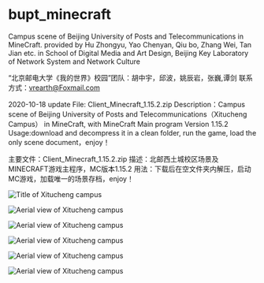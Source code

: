# bupt_minecraft
Campus scene of Beijing University of Posts and Telecommunications in MineCraft. provided by Hu Zhongyu, Yao Chenyan, Qiu bo, Zhang Wei, Tan Jian etc. in School of Digital Media and Art Design, Beijing Key Laboratory of Network System and Network Culture

“北京邮电大学《我的世界》校园”团队：胡中宇，邱波，姚辰岩，张巍,谭剑
联系方式：vrearth@Foxmail.com

2020-10-18 update
File: Client_Minecraft_1.15.2.zip
Description：Campus scene of Beijing University of Posts and Telecommunications（Xitucheng Campus） in MineCraft, with MineCraft Main program Version 1.15.2
Usage:download and decompress it in a clean folder, run the game, load the only scene document，enjoy！

主要文件：Client_Minecraft_1.15.2.zip
描述：北邮西土城校区场景及MINECRAFT游戏主程序，MC版本1.15.2
用法：下载后在空文件夹内解压，启动MC游戏，加载唯一的场景存档，enjoy！

![Title of Xitucheng campus](https://github.com/tanjian1998/bupt_minecraft/blob/master/screenshots/title-mc-bupt.png)

![Aerial view of Xitucheng campus](https://github.com/tanjian1998/bupt_minecraft/blob/master/screenshots/Aerial%20view%20of%20Xitucheng%20campus2.png)

![Aerial view of Xitucheng campus](https://github.com/tanjian1998/bupt_minecraft/blob/master/screenshots/Aerial%20view%20of%20Xitucheng%20campus.png)

![Aerial view of Xitucheng campus](https://github.com/tanjian1998/bupt_minecraft/blob/master/screenshots/Xitucheng%20campus%20library%20exterior%20view2.png)

![Aerial view of Xitucheng campus](https://github.com/tanjian1998/bupt_minecraft/blob/master/screenshots/Exterior%20view%20of%20the%20second%20floor%20of%20the%20teaching%20building%20of%20Xitucheng%20campus.png)

![Aerial view of Xitucheng campus](https://github.com/tanjian1998/bupt_minecraft/blob/master/screenshots/East%20Gate%20of%20Xitucheng%20Campus.png)
